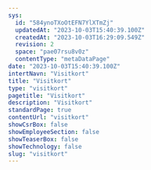 ```yaml
---
sys:
  id: "584ynoTXoOtEFN7YlXTmZj"
  updatedAt: "2023-10-03T15:40:39.100Z"
  createdAt: "2023-10-03T16:29:09.549Z"
  revision: 2
  space: "pae07rsu8v0z"
  contentType: "metaDataPage"
date: "2023-10-03T15:40:39.100Z"
intertNavn: "Visitkort"
title: "Visitkort"
type: "visitkort"
pagetitle: "Visitkort"
description: "Visitkort"
standardPage: true
contentUrl: "visitkort"
showCsrBox: false
showEmployeeSection: false
showTeaserBox: false
showTechnology: false
slug: "visitkort"
---
```


